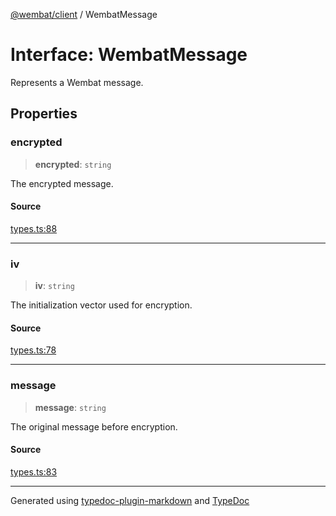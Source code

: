 [@wembat/client](../exports.md) / WembatMessage

# Interface: WembatMessage

Represents a Wembat message.

## Properties

### encrypted

> **encrypted**: `string`

The encrypted message.

#### Source

[types.ts:88](https://github.com/lmarschall/wembat/blob/fa7ae5e/src/types.ts#L88)

***

### iv

> **iv**: `string`

The initialization vector used for encryption.

#### Source

[types.ts:78](https://github.com/lmarschall/wembat/blob/fa7ae5e/src/types.ts#L78)

***

### message

> **message**: `string`

The original message before encryption.

#### Source

[types.ts:83](https://github.com/lmarschall/wembat/blob/fa7ae5e/src/types.ts#L83)

***

Generated using [typedoc-plugin-markdown](https://www.npmjs.com/package/typedoc-plugin-markdown) and [TypeDoc](https://typedoc.org/)

